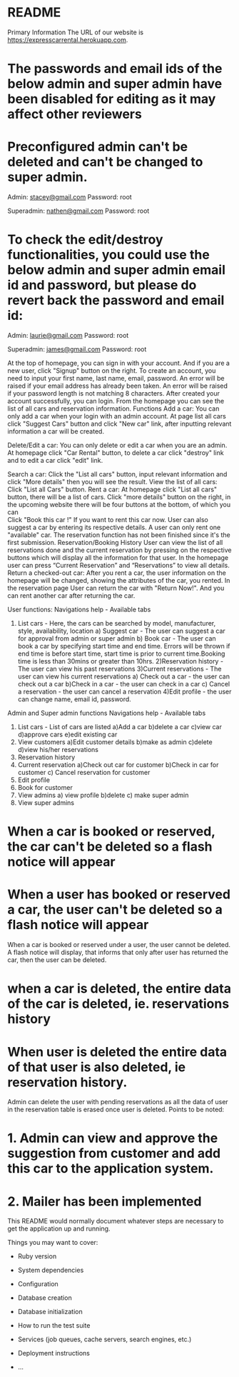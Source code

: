 # README

Primary Information
The URL of our website is https://expresscarrental.herokuapp.com.

# The passwords and email ids of the below admin and super admin have been disabled for editing as it may affect other reviewers 
# Preconfigured admin can't be deleted and can't be changed to super admin.
Admin:  stacey@gmail.com
Password: root

Superadmin:  nathen@gmail.com
Password: root

# To check the edit/destroy functionalities, you could use the below admin and super admin email id and password, but please do revert back the password and email id:
Admin:  laurie@gmail.com
Password: root

Superadmin:  james@gmail.com
Password: root

At the top of homepage, you can sign in with your account. And if you are a new user, click "Signup" button on the right.
To create an account, you need to input your first name, last name, email, password. An error will be raised if your email address has already been taken. An error will be raised if your password
 length is not matching 8 characters.
After created your account successfully, you can login. From the homepage you can see the list of all cars 
and reservation information. 
Functions
Add a car:  You can only add a car when your login with an admin account. At page list all cars 
click "Suggest Cars" button and click "New car" link, after inputting relevant information a car will be created. 

Delete/Edit a car: You can only delete or edit a car when you are an admin. At homepage click "Car Rental" button,
to delete a car click "destroy" link and to edit a car click "edit" link.
  
Search a car: Click the "List all cars" button, input relevant information and click "More details" then you will 
see the result.
View the list of all cars: Click "List all Cars" button.
Rent a car: At homepage click "List all cars" button, there will be a list of cars. Click "more details" button on 
the right, in the upcoming website there will be four buttons at the bottom, of which you can  
Click "Book this car	!" If you want to rent this car now. User can also suggest a car by entering its respective details.
A user can only rent one "available" car. The reservation function has not been finished since it's the first submission.
Reservation/Booking History
User can view the list of all reservations done and the current reservation by pressing on the respective buttons which will 
display all the information for that user. In the homepage user can press “Current Reservation” and “Reservations” to view all details.
Return a checked-out car: After you rent a car, the user information on the homepage will be changed, showing the attributes 
of the car, you rented. In the reservation page User can return the car with "Return Now!". And you can rent another car after returning the car.

User functions:
Navigations help - Available tabs
1) List cars - Here, the cars can be searched by model, manufacturer, style, availability, location
    a) Suggest car - The user can suggest a car for approval from admin or super admin
    b) Book car - The user can book a car by specifying start time and end time. Errors will be thrown if end time is before start time, start time is prior to current time.Booking time is less than 30mins or greater than 10hrs.
2)Reservation history - The user can view his past reservations
3)Current reservations - The user can view his current reservations
    a) Check out a car - the user can check out a car
    b)Check in a car - the user can check in a car
    c) Cancel a reservation - the user can cancel a reservation
4)Edit profile - the user can change name, email id, password.

Admin and Super admin functions
Navigations help - Available tabs
1) List cars - List of cars are listed
    a)Add a car
    b)delete a car
    c)view car
    d)approve cars
    e)edit existing car
2) View customers
    a)Edit customer details
    b)make as admin
    c)delete
    d)view his/her reservations
3) Reservation history
4) Current reservation
    a)Check out car for customer
    b)Check in car for customer
    c) Cancel reservation for customer
5) Edit profile
6) Book for customer
7) View admins
    a) view profile
    b)delete
    c) make super admin
8) View super admins

# When a car is booked or reserved, the car can't be deleted so a flash notice will appear
# When a user has booked or reserved a car, the user can't be deleted so a flash notice will appear

When a car is booked or reserved under a user, the user cannot be deleted. A flash notice will
display, that informs that only after user has returned the car, then the user can be deleted.

# when a car is deleted, the entire data of the car is deleted, ie. reservations history

# When user is deleted the entire data of that user is also deleted, ie reservation history.
Admin can delete the user with pending reservations as all the data of user in the reservation
table is erased once user is deleted.
Points to be noted:
# 1. Admin can view and approve the suggestion from customer and add this car to the application system.
# 2. Mailer has been implemented


   









This README would normally document whatever steps are necessary to get the
application up and running.

Things you may want to cover:

* Ruby version

* System dependencies

* Configuration

* Database creation

* Database initialization

* How to run the test suite

* Services (job queues, cache servers, search engines, etc.)

* Deployment instructions

* ...
